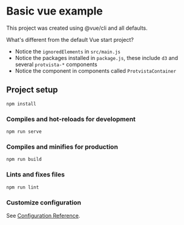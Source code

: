 # Basic vue example

This project was created using @vue/cli and all defaults.

What's different from the default Vue start project?

- Notice the `ignoredElements` in `src/main.js`
- Notice the packages installed in `package.js`, these include `d3` and several `protvista-*` components
- Notice the component in components called `ProtvistaContainer`

## Project setup

```
npm install
```

### Compiles and hot-reloads for development

```
npm run serve
```

### Compiles and minifies for production

```
npm run build
```

### Lints and fixes files

```
npm run lint
```

### Customize configuration

See [Configuration Reference](https://cli.vuejs.org/config/).
